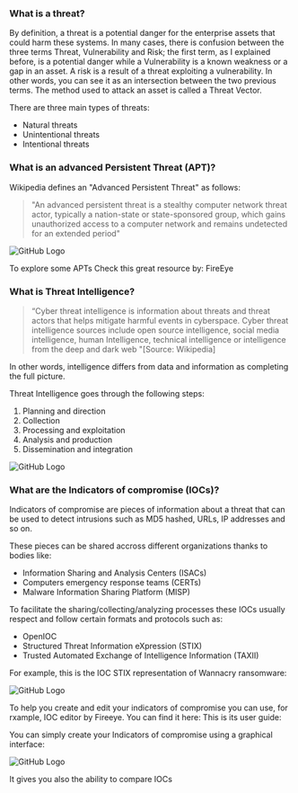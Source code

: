 ### What is a threat? 
By definition, a threat is a potential danger for the enterprise assets that could harm these systems. In many cases, there is confusion between the three terms Threat, Vulnerability and Risk; the first term, as I explained before, is a potential danger while a Vulnerability is a known weakness or a gap in an asset. A risk is a result of a threat exploiting a vulnerability. In other words, you can see it as an intersection between the two previous terms. The method used to attack an asset is called a Threat Vector.


There are three main types of threats:
*	Natural threats 
*	Unintentional threats 
*	Intentional threats

### What is an advanced Persistent Threat (APT)? 
Wikipedia defines an "Advanced Persistent Threat" as follows:

> "An advanced persistent threat is a stealthy computer network threat actor, typically a nation-state or state-sponsored group, which gains unauthorized access to a computer network and remains undetected for an extended period"

![GitHub Logo](https://images.idgesg.net/images/article/2018/02/security_threats_hackers_malware_spyware_phishing_virus_thinkstock_905222206-100749995-large.jpg)

To explore some APTs Check this great resource by: FireEye

### What is Threat Intelligence? 

> “Cyber threat intelligence is information about threats and threat actors that helps mitigate harmful events in cyberspace. Cyber threat intelligence sources include open source intelligence, social media intelligence, human Intelligence, technical intelligence or intelligence from the deep and dark web "[Source: Wikipedia]

In other words, intelligence differs from data and information as completing the full picture. 

Threat Intelligence goes through the following steps: 

1.	Planning and direction 
2.	Collection
3.	Processing and exploitation
4.	Analysis and production
5.	Dissemination and integration 

![GitHub Logo](https://miro.medium.com/max/500/1*GinpKSzxpyPGUgbUz9E1ZQ.png)
 
### What are the Indicators of compromise (IOCs)?

Indicators of compromise are pieces of information about a threat that can be used to detect intrusions such as MD5 hashed, URLs, IP addresses and so on.
 
These pieces can be shared accross different organizations thanks to bodies like: 
*	Information Sharing and Analysis Centers (ISACs)
*	Computers emergency response teams (CERTs)
*	Malware Information Sharing Platform (MISP)

To facilitate the sharing/collecting/analyzing processes these IOCs usually respect and follow certain formats and protocols such as: 

*	OpenIOC
*	Structured Threat Information eXpression (STIX)
*	Trusted Automated Exchange of Intelligence Information (TAXII)

For example, this is the IOC STIX representation of Wannacry ransomware:

![GitHub Logo](https://www.researchgate.net/profile/Ashwinkumar_Ganesan/publication/329064578/figure/fig2/AS:703195873542144@1544666369406/STIX-representation-of-Wannacry-Ransomware.ppm)

To help you create and edit your indicators of compromise you can use, for rxample, IOC editor by Fireeye. You can find it here: 
This is its user guide:

You can simply create your Indicators of compromise using a graphical interface: 

![GitHub Logo](https://windows-cdn.softpedia.com/screenshots/IOCe_1.png)
 
 It gives you also the ability to compare IOCs
